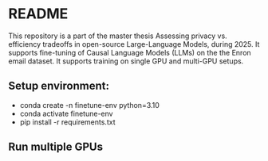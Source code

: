 # README

This repository is a part of the master thesis Assessing privacy vs. efficiency tradeoffs in open-source Large-Language Models, during 2025. It supports fine-tuning of Causal Language Models (LLMs) on the the Enron email dataset. It supports training on single GPU and multi-GPU setups.

## Setup environment:
  - conda create -n finetune-env python=3.10
  - conda activate finetune-env
  - pip install -r requirements.txt

## Run multiple GPUs 
 
